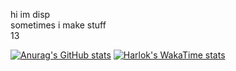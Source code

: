 
hi im disp  
sometimes i make stuff  
13  

[![Anurag's GitHub stats](https://github-readme-stats.vercel.app/api?username=dispfr&theme=dark)](https://github.com/anuraghazra/github-readme-stats)
[![Harlok's WakaTime stats](https://github-readme-stats.vercel.app/api/wakatime?username=dispfr&theme=dark)](https://github.com/anuraghazra/github-readme-stats)
